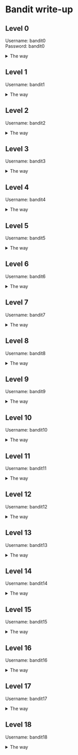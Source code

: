 # Bandit write-up

## Level 0

Username: bandit0 <br>
Password: bandit0

<details>
  <summary>The way</summary>

  Simply connect via `ssh` and look into the readme file.
  
  ```shell
  ssh bandit0@bandit.labs.overthewire.org -p 2220
  vi readme
  ```

  <details>
    <summary>Password</summary>

    ZjLjTmM6FvvyRnrb2rfNWOZOTa6ip5If
  </details>
</details>

## Level 1

Username: bandit1 <br>

<details>
  <summary>The way</summary>

  - Connect via `ssh`
  - Print flag to cli with `cat`
  - Have to add `\` in front of `-` to open / use file 
  
  ```shell
  ssh bandit1@bandit.labs.overthewire.org -p 2220
  cat .\/-
  ```

  <details>
    <summary>Password</summary>

    263JGJPfgU6LtdEvgfWU1XP5yac29mFx
  </details>
</details>

## Level 2

Username: bandit2 <br>

<details>
  <summary>The way</summary>

  - Connect via `ssh`
  - Print flag to cli with `cat`
  - Have to wrap filename in quotation marks because of the spaces
  
  ```shell
  ssh bandit2@bandit.labs.overthewire.org -p 2220
  cat "spaces in this filename"
  ```

  <details>
    <summary>Password</summary>

    MNk8KNH3Usiio41PRUEoDFPqfxLPlSmx
  </details>
</details>

## Level 3

Username: bandit3 <br>

<details>
  <summary>The way</summary>

  - Connect via `ssh`
  - Print flag to cli with `cat`
  - Have to use `\` in front of the dots becaues of the special meaning in linux filenames / filesystem
  
  ```shell
  ssh bandit3@bandit.labs.overthewire.org -p 2220
  cat inhere/\.\.\.Hiding-From-You
  ```

  <details>
    <summary>Password</summary>

    2WmrDFRmJIq3IPxneAaMGhap0pFhF3NJ
  </details>
</details>

## Level 4

Username: bandit4 <br>

<details>
  <summary>The way</summary>

  - Connect via `ssh`
  - Have to search for the human readable file
  - Option 1: By your own or
  - Option 2: `for`-loop
  - Print flag to cli with `cat`
  
  ```shell
  ssh bandit4@bandit.labs.overthewire.org -p 2220
  for filename in ./inhere/*; do file "$filename"; done
  cat inhere/-file07
  ```

  <details>
    <summary>Password</summary>

    4oQYVPkxZOOEOO5pTW81FB8j8lxXGUQw
  </details>
</details>

## Level 5

Username: bandit5 <br>

<details>
  <summary>The way</summary>

  - Connect via `ssh`
  - Search for the flag with `file`
  - Print flag to cli with `cat`
  
  ```shell
  ssh bandit5@bandit.labs.overthewire.org -p 2220
  find inhere/** -readable -size 1033c ! -executable
  cat inhere/maybehere07/.file2
  ```

  <details>
    <summary>Password</summary>

    HWasnPhtq9AVKe0dmk45nxy20cvUa6EG
  </details>
</details>

## Level 6

Username: bandit6 <br>

<details>
  <summary>The way</summary>

  - Connect via `ssh`
  - Search for the flag with `file`
  - Use `2>/dev/null` to redirect errors
  - Print flag to cli with `cat`
  
  ```shell
  ssh bandit6@bandit.labs.overthewire.org -p 2220
  find / -user bandit7 -group bandit6 -size 33c 2>/dev/null
  cat /var/lib/dpkg/info/bandit7.password
  ```

  <details>
    <summary>Password</summary>

    morbNTDkSW6jIlUc0ymOdMaLnOlFVAaj
  </details>
</details>

## Level 7

Username: bandit7 <br>

<details>
  <summary>The way</summary>

  - Connect via `ssh`
  - Search for the flag with `cat` and pipe to `grep`
  
  ```shell
  ssh bandit7@bandit.labs.overthewire.org -p 2220
  cat data.txt | grep "millionth"
  ```

  <details>
    <summary>Password</summary>

    dfwvzFQi4mU0wfNbFOe9RoWskMLg7eEc
  </details>
</details>

## Level 8

Username: bandit8 <br>

<details>
  <summary>The way</summary>

  - Connect via `ssh`
  - Search for the flag with `cat` and pipe to `grep` and `uniq -u` afterwards
  
  ```shell
  ssh bandit8@bandit.labs.overthewire.org -p 2220
  cat data.txt | sort | uniq -u
  ```

  <details>
    <summary>Password</summary>

    4CKMh1JI91bUIZZPXDqGanal4xvAg0JM
  </details>
</details>

## Level 9

Username: bandit9 <br>

<details>
  <summary>The way</summary>

  - Connect via `ssh`
  - Have to convert to string with `strings` and pipe it to `grep "=="`
  - Recognize the flag in the output
  
  ```shell
  ssh bandit9@bandit.labs.overthewire.org -p 2220
  strings data.txt | grep '=='
  ```

  <details>
    <summary>Password</summary>

    FGUW5ilLVJrxX9kMYMmlN4MgbpfMiqey
  </details>
</details>

## Level 10

Username: bandit10 <br>

<details>
  <summary>The way</summary>

  - Connect via `ssh`
  - Decode text with `base64 -d`
  
  ```shell
  ssh bandit10@bandit.labs.overthewire.org -p 2220
  base64 -d data.txt
  ```

  <details>
    <summary>Password</summary>

    dtR173fZKb0RRsDFSGsg2RWnpNVj3qRr
  </details>
</details>

## Level 11

Username: bandit11 <br>

<details>
  <summary>The way</summary>

  - Connect via `ssh`
  - Do the ROT13 with `tr`
  
  ```shell
  ssh bandit11@bandit.labs.overthewire.org -p 2220
  cat data.txt | tr 'A-Za-z' 'N-ZA-Mn-za-m'
  ```

  <details>
    <summary>Password</summary>

    7x16WNeHIi5YkIhWsfFIqoognUTyj9Q4
  </details>
</details>

## Level 12

Username: bandit12 <br>

<details>
  <summary>The way</summary>

  - Connect via `ssh`
  - follow instruction and create temp dir with `mktemp -d` and copy data.txt
  - create file from the hexdump with `xdd -r`h
  - do the following until you get a text file:
    -   check compression with `file`
    -   if gzip extend name with .gz and decompress wit `gzip -d`
    -   if bzip2 decompress with `bzip2 -d`
    -   if tar extract with `tar -xf`
    -   if ASCII text `cat` it
  
  ```shell
  ssh bandit12@bandit.labs.overthewire.org -p 2220
  mktemp -d
  cp data.txt /tmp/tmp.Hr8NCrTJ01
  cd /tmp/tmp.Hr8NCrTJ01
  xdd -r data.txt data
  ```

  <details>
    <summary>Password</summary>

    FO5dwFsc0cbaIiH0h8J2eUks2vdTDwAn
  </details>
</details>

## Level 13

Username: bandit13 <br>

<details>
  <summary>The way</summary>

  - Connect via `ssh`
  - Use `ssh -i` to login with ssh-key on localhost port 2220 as bandit14
  
  ```shell
  ssh bandit13@bandit.labs.overthewire.org -p 2220
  ssh -i sshkey.private bandit14@localhost -p 2220
  ```

  <details>
    <summary>Password</summary>

    MU4VWeTyJk8ROof1qqmcBPaLh7lDCPvS
  </details>
</details>

## Level 14

Username: bandit14 <br>

<details>
  <summary>The way</summary>

  - Still connected via `ssh`
  - Search for files containing bandit 14 with `find`
  - cat /etc/bandit_pass/bandit14 for current password
  - open telnet session on port 30000 and paste the current passwor
  
  ```shell
  find / -iname "bandit14" 2>/dev/null
  cat /etc/bandit_pass/bandit14
  telnet localhost 30000
  ```

  <details>
    <summary>Password</summary>

    8xCjnmgoKbGLhHFAZlGE5Tmu4M2tKJQo
  </details>
</details>

## Level 15

Username: bandit15 <br>

<details>
  <summary>The way</summary>

  - Connect via `ssh`
  - Connect to localhost port 30001 with `openssl`
  - Parse the current password
  
  ```shell
  ssh bandit15@bandit.labs.overthewire.org -p 2220
  openssl s_client -connect localhost:30001
  ```

  <details>
    <summary>Password</summary>

    kSkvUpMQ7lBYyCM4GBPvCvT1BfWRy0Dx
  </details>
</details>

## Level 16

Username: bandit16 <br>

<details>
  <summary>The way</summary>

  - Connect via `ssh`
  - Simple `nmap` scan to finde open ports
  - `nmap` version detection to find the ssl ports
  - Pipe the current password to `openssl`. This is necessary because the password starts with k (KEYUPDATE).
  - Create a ssh.key file with the response (private key)
  - If necessary change permissions to 700
  - Connect as bandit17 and get the password
  - 
  
  ```shell
  ssh bandit16@bandit.labs.overthewire.org -p 2220
  nmap -p 31000-32000 localhost
  nmap -sV -p 31046,31518,31691,31790,31960 localhost
  echo "kSkvUpMQ7lBYyCM4GBPvCvT1BfWRy0Dx" | openssl s_client -connect localhost:31790
  mktemp -d
  cd # into temp folder
  vi ssh.key # paste private key
  chmod 700 ssh.key
  ssh -i ssh.key bandit17@localhost -p 2220
  cat /etc/bandit_pass/bandit17
  ```

  <details>
    <summary>Password</summary>

    EReVavePLFHtFlFsjn3hyzMlvSuSAcRD
  </details>
</details>


## Level 17

Username: bandit17 <br>

<details>
  <summary>The way</summary>

  - Connect via `ssh`
  - Compare the files with `diff`
  
  ```shell
  ssh bandit17@bandit.labs.overthewire.org -p 2220
  diff password.old password.new
  ```

  <details>
    <summary>Password</summary>

    x2gLTTjFwMOhQ8oWNbMN362QKxfRqGlO
  </details>
</details>

## Level 18

Username: bandit18 <br>

<details>
  <summary>The way</summary>

  - Connect via `ssh` and specify shell
  - `cat` the readme file
  
  ```shell
  ssh bandit18@bandit.labs.overthewire.org -p 2220 -t sh
  cat readme
  ```

  <details>
    <summary>Password</summary>

    cGWpMaKXVwDUNgPAVJbWYuGHVn9zl3j8
  </details>
</details>